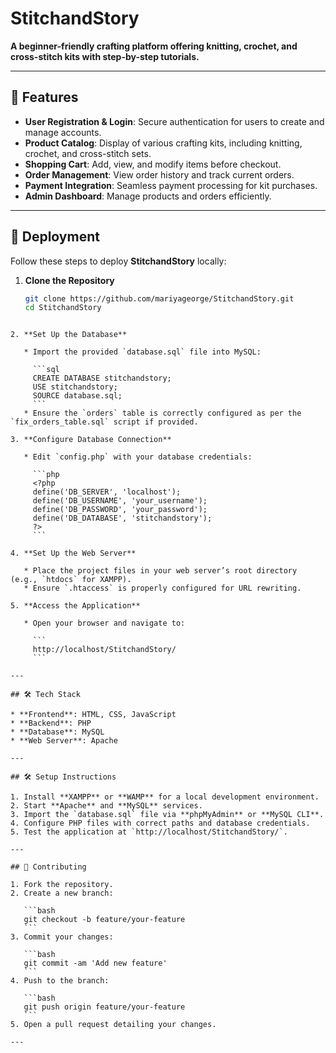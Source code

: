 
# StitchandStory

**A beginner-friendly crafting platform offering knitting, crochet, and cross-stitch kits with step-by-step tutorials.**

---

## 🧵 Features

- **User Registration & Login**: Secure authentication for users to create and manage accounts.
- **Product Catalog**: Display of various crafting kits, including knitting, crochet, and cross-stitch sets.
- **Shopping Cart**: Add, view, and modify items before checkout.
- **Order Management**: View order history and track current orders.
- **Payment Integration**: Seamless payment processing for kit purchases.
- **Admin Dashboard**: Manage products and orders efficiently.

---

## 🚀 Deployment

Follow these steps to deploy **StitchandStory** locally:

1. **Clone the Repository**
   ```bash
   git clone https://github.com/mariyageorge/StitchandStory.git
   cd StitchandStory
````

2. **Set Up the Database**

   * Import the provided `database.sql` file into MySQL:

     ```sql
     CREATE DATABASE stitchandstory;
     USE stitchandstory;
     SOURCE database.sql;
     ```
   * Ensure the `orders` table is correctly configured as per the `fix_orders_table.sql` script if provided.

3. **Configure Database Connection**

   * Edit `config.php` with your database credentials:

     ```php
     <?php
     define('DB_SERVER', 'localhost');
     define('DB_USERNAME', 'your_username');
     define('DB_PASSWORD', 'your_password');
     define('DB_DATABASE', 'stitchandstory');
     ?>
     ```

4. **Set Up the Web Server**

   * Place the project files in your web server’s root directory (e.g., `htdocs` for XAMPP).
   * Ensure `.htaccess` is properly configured for URL rewriting.

5. **Access the Application**

   * Open your browser and navigate to:

     ```
     http://localhost/StitchandStory/
     ```

---

## 🛠️ Tech Stack

* **Frontend**: HTML, CSS, JavaScript
* **Backend**: PHP
* **Database**: MySQL
* **Web Server**: Apache

---

## 🛠️ Setup Instructions

1. Install **XAMPP** or **WAMP** for a local development environment.
2. Start **Apache** and **MySQL** services.
3. Import the `database.sql` file via **phpMyAdmin** or **MySQL CLI**.
4. Configure PHP files with correct paths and database credentials.
5. Test the application at `http://localhost/StitchandStory/`.

---

## 🤝 Contributing

1. Fork the repository.
2. Create a new branch:

   ```bash
   git checkout -b feature/your-feature
   ```
3. Commit your changes:

   ```bash
   git commit -am 'Add new feature'
   ```
4. Push to the branch:

   ```bash
   git push origin feature/your-feature
   ```
5. Open a pull request detailing your changes.

---
